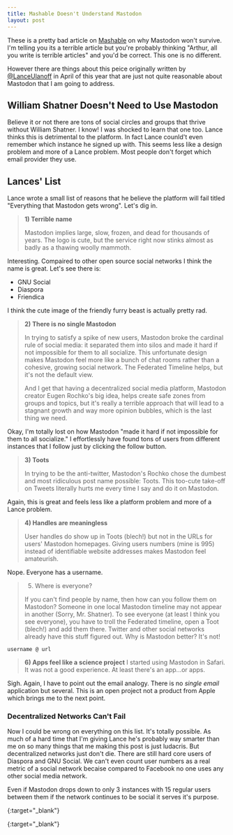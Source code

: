 ```yaml
---
title: Mashable Doesn't Understand Mastodon
layout: post
---
```

These is a pretty bad article on [Mashable] on why Mastodon won't survive. I'm telling you its a terrible article but you're probably thinking "Arthur, all you write is terrible articles" and you'd be correct. This one is no different.

However there are things about this peice originally written by [@LanceUlanoff] in April of this year that are just not quite reasonable about Mastodon that I am going to address.

## William Shatner Doesn't Need to Use Mastodon

Believe it or not there are tons of social circles and groups that thrive without William Shatner. I know! I was shocked to learn that one too. Lance thinks this is detrimental to the platform. In fact Lance counld't even remember which instance he signed up with. This seems less like a design problem and more of a Lance problem. Most people don't forget which email provider they use.

## Lances' List

Lance wrote a small list of reasons that he believe the platform will fail titled "Everything that Mastodon gets wrong". Let's dig in.

> **1) Terrible name**
> 
> Mastodon implies large, slow, frozen, and dead for thousands of years. The logo is cute, but the service right now stinks almost as badly as a thawing woolly mammoth.

Interesting. Compaired to other open source social networks I think the name is great. Let's see there is:

- GNU Social
- Diaspora
- Friendica

I think the cute image of the friendly furry beast is actually pretty rad.

> **2) There is no single Mastodon**
> 
> In trying to satisfy a spike of new users, Mastodon broke the cardinal rule of social media: it separated them into silos and made it hard if not impossible for them to all socialize. This unfortunate design makes Mastodon feel more like a bunch of chat rooms rather than a cohesive, growing social network. The Federated Timeline helps, but it's not the default view.
> 
> And I get that having a decentralized social media platform, Mastodon creator Eugen Rochko's big idea, helps create safe zones from groups and topics, but it's really a terrible approach that will lead to a stagnant growth and way more opinion bubbles, which is the last thing we need.

Okay, I'm totally lost on how Mastodon "made it hard if not impossible for them to all socialize." I effortlessly have found tons of users from different instances that I follow just by clicking the follow button.

> **3) Toots**
> 
> In trying to be the anti-twitter,  Mastodon's  Rochko chose the dumbest and most ridiculous post name possible: Toots. This too-cute take-off on Tweets literally hurts me every time I say and do it on Mastodon.

Again, this is great and feels less like a platform problem and more of a Lance problem.

> **4) Handles are meaningless**
> 
> User handles do show up in Toots (blech!) but not in the URLs for users' Mastodon homepages. Giving users numbers (mine is 995) instead of identifiable website addresses makes Mastodon feel amateurish.

Nope. Everyone has a username.

> 5) Where is everyone?
> 
> If you can't find people by name, then how can you follow them on Mastodon? Someone in one local Mastodon timeline may not appear in another (Sorry, Mr. Shatner). To see everyone (at least I think you see everyone), you have to troll the Federated timeline, open a Toot (blech!) and add them there. Twitter and other social networks already have this stuff figured out. Why is Mastodon better? It's not!

`username @ url`

> **6) Apps feel like a science project**
> I started using Mastodon in Safari. It was not a good experience. At least there's an app...or apps.

Sigh. Again, I have to point out the email analogy. There is no _single email_ application but several. This is an open project not a product from Apple which brings me to the next point.

### Decentralized Networks Can't Fail

Now I could be wrong on everything on this list. It's totally possible. As much of a hard time that I'm giving Lance he's probably way smarter than me on so many things that me making this post is just ludacris. But decentralized networks just don't die. There are still hard core users of Diaspora and GNU Social. We can't even count user numbers as a real metric of a social network becaise compared to Facebook no one uses any other social media network.

Even if Mastodon drops down to only 3 instances with 15 regular users between them if the network continues to be social it serves it's purpose.

[Mashable]: http://mashable.com/2017/04/05/mastodon-wont-survive/
{:target="_blank"}

[@LanceUlanoff]: https://twitter.com/LanceUlanoff
{:target="_blank"}
